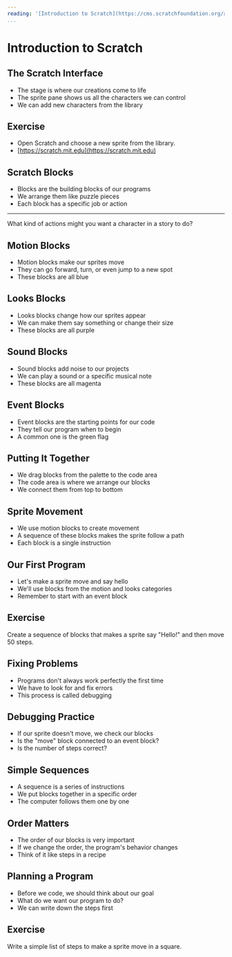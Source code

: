 ```yaml
---
reading: '[Introduction to Scratch](https://cms.scratchfoundation.org/assets/c914f147-0311-4292-bf5b-f97429ccfcc8)'
...
```


# Introduction to Scratch


## The Scratch Interface

- The stage is where our creations come to life
- The sprite pane shows us all the characters we can control
- We can add new characters from the library

## Exercise

- Open Scratch and choose a new sprite from the library.
- [https://scratch.mit.edu](https://scratch.mit.edu)

## Scratch Blocks

- Blocks are the building blocks of our programs
- We arrange them like puzzle pieces
- Each block has a specific job or action

---

What kind of actions might you want a character in a story to do?

## Motion Blocks

- Motion blocks make our sprites move
- They can go forward, turn, or even jump to a new spot
- These blocks are all blue

## Looks Blocks

- Looks blocks change how our sprites appear
- We can make them say something or change their size
- These blocks are all purple

## Sound Blocks

- Sound blocks add noise to our projects
- We can play a sound or a specific musical note
- These blocks are all magenta

## Event Blocks

- Event blocks are the starting points for our code
- They tell our program when to begin
- A common one is the green flag

## Putting It Together

- We drag blocks from the palette to the code area
- The code area is where we arrange our blocks
- We connect them from top to bottom

## Sprite Movement

- We use motion blocks to create movement
- A sequence of these blocks makes the sprite follow a path
- Each block is a single instruction

## Our First Program

- Let's make a sprite move and say hello
- We'll use blocks from the motion and looks categories
- Remember to start with an event block

## Exercise

Create a sequence of blocks that makes a sprite say "Hello!" and then move 50 steps.

## Fixing Problems

- Programs don't always work perfectly the first time
- We have to look for and fix errors
- This process is called debugging

## Debugging Practice

- If our sprite doesn't move, we check our blocks
- Is the "move" block connected to an event block?
- Is the number of steps correct?

## Simple Sequences

- A sequence is a series of instructions
- We put blocks together in a specific order
- The computer follows them one by one

## Order Matters

- The order of our blocks is very important
- If we change the order, the program's behavior changes
- Think of it like steps in a recipe

## Planning a Program

- Before we code, we should think about our goal
- What do we want our program to do?
- We can write down the steps first

## Exercise

Write a simple list of steps to make a sprite move in a square.
